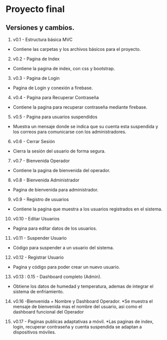 # Proyecto final #

## Versiones y cambios.

1. v0.1 - Estructura básica MVC
* Contiene las carpetas y los archivos básicos para el proyecto.

2. v0.2 - Pagina de Index
* Contiene la pagina de index, con css y bootstrap.

3. v0.3 - Pagina de Login
* Pagina de Login y conexión a firebase.

4. v0.4 - Pagina para Recuperar Contraseña
* Contiene la pagina para recuperar contraseña mediante firebase.

5. v0.5 - Pagina para usuarios suspendidos
* Muestra un mensaje donde se indica que su cuenta esta suspendida y los correos para comunicarse con los administradores.

6. v0.6 - Cerrar Sesión 
* Cierra la sesión del usuario de forma segura.

7. v0.7 - Bienvenida Operador
* Contiene la pagina de bienvenida del operador.

8. v0.8 - Bienvenida Administrador
* Pagina de bienvenida para administrador.

9. v0.9 - Registro de usuarios
* Contiene la pagina que muestra a los usuarios registrados en el sistema.

10. v0.10 - Editar Usuarios
* Pagina para editar datos de los usuarios.

11. v0.11 - Suspender Usuario
* Código para suspender a un usuario del sistema.

12. v0.12 - Registrar Usuario
* Pagina y código para poder crear un nuevo usuario.

13. v0.13 : 0.15 - Dashboard completo (Admin).
* Obtiene los datos de humedad y temperatura, ademas de integrar el sistema de enfriamiento.

14. v0.16 -Bienvenida + Nombre y Dashboard Operador.
*Se muestra el mensaje de bienvenida mas el nombre del usuario, asi como el dashboard funcional del Operador

15. v0.17 - Paginas publicas adaptativas a móvil.
*Las paginas de index, login, recuperar contraseña y cuenta suspendida se adaptan a dispositivos móviles.